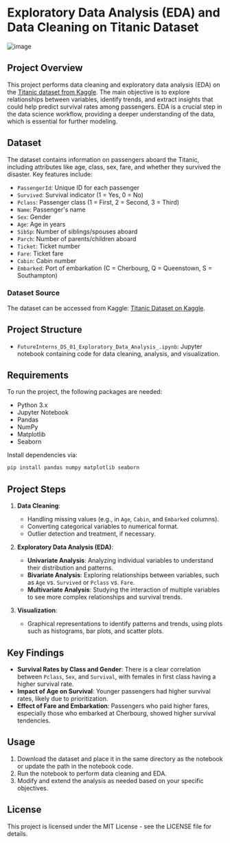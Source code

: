 # Exploratory Data Analysis (EDA) and Data Cleaning on Titanic Dataset
![image](https://github.com/user-attachments/assets/9df1d937-b1bb-4c4d-99cb-fc22e17e10d0)

## Project Overview
This project performs data cleaning and exploratory data analysis (EDA) on the [Titanic dataset from Kaggle](https://www.kaggle.com/c/titanic/data). The main objective is to explore relationships between variables, identify trends, and extract insights that could help predict survival rates among passengers. EDA is a crucial step in the data science workflow, providing a deeper understanding of the data, which is essential for further modeling.

## Dataset

The dataset contains information on passengers aboard the Titanic, including attributes like age, class, sex, fare, and whether they survived the disaster. Key features include:
- `PassengerId`: Unique ID for each passenger
- `Survived`: Survival indicator (1 = Yes, 0 = No)
- `Pclass`: Passenger class (1 = First, 2 = Second, 3 = Third)
- `Name`: Passenger's name
- `Sex`: Gender
- `Age`: Age in years
- `SibSp`: Number of siblings/spouses aboard
- `Parch`: Number of parents/children aboard
- `Ticket`: Ticket number
- `Fare`: Ticket fare
- `Cabin`: Cabin number
- `Embarked`: Port of embarkation (C = Cherbourg, Q = Queenstown, S = Southampton)

### Dataset Source

The dataset can be accessed from Kaggle: [Titanic Dataset on Kaggle](https://www.kaggle.com/c/titanic/data).

## Project Structure

- `FutureInterns_DS_01_Exploratory_Data_Analysis_.ipynb`: Jupyter notebook containing code for data cleaning, analysis, and visualization.

## Requirements

To run the project, the following packages are needed:

- Python 3.x
- Jupyter Notebook
- Pandas
- NumPy
- Matplotlib
- Seaborn

Install dependencies via:

```bash
pip install pandas numpy matplotlib seaborn
```

## Project Steps

1. **Data Cleaning**:
   - Handling missing values (e.g., in `Age`, `Cabin`, and `Embarked` columns).
   - Converting categorical variables to numerical format.
   - Outlier detection and treatment, if necessary.

2. **Exploratory Data Analysis (EDA)**:
   - **Univariate Analysis**: Analyzing individual variables to understand their distribution and patterns.
   - **Bivariate Analysis**: Exploring relationships between variables, such as `Age` vs. `Survived` or `Pclass` vs. `Fare`.
   - **Multivariate Analysis**: Studying the interaction of multiple variables to see more complex relationships and survival trends.

3. **Visualization**:
   - Graphical representations to identify patterns and trends, using plots such as histograms, bar plots, and scatter plots.

## Key Findings

- **Survival Rates by Class and Gender**: There is a clear correlation between `Pclass`, `Sex`, and `Survival`, with females in first class having a higher survival rate.
- **Impact of Age on Survival**: Younger passengers had higher survival rates, likely due to prioritization.
- **Effect of Fare and Embarkation**: Passengers who paid higher fares, especially those who embarked at Cherbourg, showed higher survival tendencies.

## Usage

1. Download the dataset and place it in the same directory as the notebook or update the path in the notebook code.
2. Run the notebook to perform data cleaning and EDA.
3. Modify and extend the analysis as needed based on your specific objectives.

## License

This project is licensed under the MIT License - see the LICENSE file for details.
